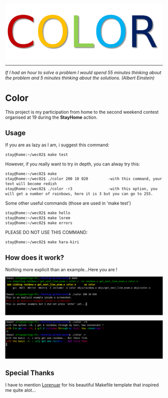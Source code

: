 ![color title](img/color_title_2.png)

---

*If I had an hour to solve a problem I would spend 55 minutes thinking about the problem and 5
minutes thinking about the solutions. (Albert Einstein)*

# Color

This project is my participation from home to the second weekend contest organised at 19 during the **StayHome** action.

## Usage

If you are as lazy as I am, i suggest this command:

```console
stay@home:~/wec02$ make test
```

However, if you really want to try in depth, you can alway try this:

```console
stay@home:~/wec02$ make
stay@home:~/wec02$ ./color 200 10 020         -with this command, your text will become redish
stay@home:~/wec02$ ./color -r3                -with this option, you will get a number of rainbows, here it is 3 but you can go to 255.
```

Some other useful commands (those are used in 'make test')

```console
stay@home:~/wec02$ make hello
stay@home:~/wec02$ make lorem
stay@home:~/wec02$ make errors
```

PLEASE DO NOT USE THIS COMMAND:

```console
stay@home:~/wec02$ make hara-kiri
```

## How does it work?

Nothing more explicit than an example...Here you are !

![example 1](img/example_1.png)

![example 2](img/example_2.png)

## Special Thanks

I have to mention [Lorenuar](https://github.com/lorenuars19) for his beautiful Makefile template that inspired me quite alot...
